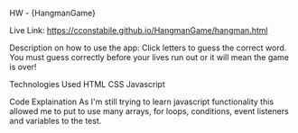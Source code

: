 HW - {HangmanGame}

Live Link:
https://cconstabile.github.io/HangmanGame/hangman.html

Description on how to use the app: 
    Click letters to guess the correct word. You must guess correctly before your lives
run out or it will mean the game is over!  


Technologies Used
HTML
CSS
Javascript

Code Explaination
As I'm still trying to learn javascript functionality this allowed me to put to use many arrays, for loops, conditions, event listeners and variables to the test. 

